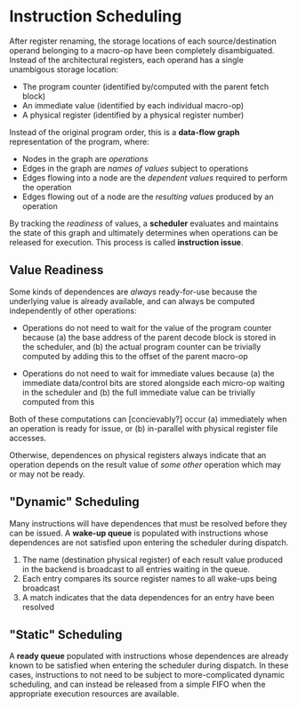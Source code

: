 # Instruction Scheduling

After register renaming, the storage locations of each source/destination 
operand belonging to a macro-op have been completely disambiguated.
Instead of the architectural registers, each operand has a single unambigous 
storage location:

- The program counter (identified by/computed with the parent fetch block)
- An immediate value (identified by each individual macro-op)
- A physical register (identified by a physical register number)

Instead of the original program order, this is a **data-flow graph** 
representation of the program, where:

- Nodes in the graph are *operations*
- Edges in the graph are *names of values* subject to operations
- Edges flowing into a node are the *dependent values* required to perform 
  the operation
- Edges flowing out of a node are the *resulting values* produced by an 
  operation

By tracking the *readiness* of values, a **scheduler** evaluates and 
maintains the state of this graph and ultimately determines when operations 
can be released for execution. This process is called **instruction issue**. 

## Value Readiness

Some kinds of dependences are *always* ready-for-use because the underlying 
value is already available, and can always be computed independently of 
other operations:

- Operations do not need to wait for the value of the program counter because
  (a) the base address of the parent decode block is stored in the scheduler,
  and (b) the actual program counter can be trivially computed by adding this 
  to the offset of the parent macro-op

- Operations do not need to wait for immediate values because (a) the 
  immediate data/control bits are stored alongside each micro-op waiting in 
  the scheduler and (b) the full immediate value can be trivially computed
  from this
  
Both of these computations can [concievably?] occur (a) immediately when an 
operation is ready for issue, or (b) in-parallel with physical register file 
accesses. 

Otherwise, dependences on physical registers always indicate that an operation
depends on the result value of *some other* operation which may or may not 
be ready.


## "Dynamic" Scheduling

Many instructions will have dependences that must be resolved before they
can be issued. A **wake-up queue** is populated with instructions whose
dependences are not satisfied upon entering the scheduler during dispatch.

1. The name (destination physical register) of each result value produced in
   the backend is broadcast to all entries waiting in the queue.
2. Each entry compares its source register names to all wake-ups being broadcast
3. A match indicates that the data dependences for an entry have been resolved

## "Static" Scheduling

A **ready queue** populated with instructions whose dependences are already 
known to be satisfied when entering the scheduler during dispatch. 
In these cases, instructions to not need to be subject to more-complicated 
dynamic scheduling, and can instead be released from a simple FIFO when the 
appropriate execution resources are available. 


